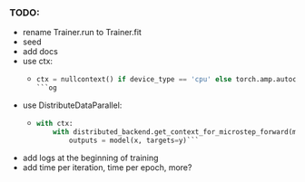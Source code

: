### TODO:

- rename Trainer.run to Trainer.fit
- seed
- add docs
- use ctx:
  - ````py
    ctx = nullcontext() if device_type == 'cpu' else torch.amp.autocast(device_type=device_type, dtype=torch.bfloat16)
    ```og
    ````
- use DistributeDataParallel:
  - ````py
    with ctx:
        with distributed_backend.get_context_for_microstep_forward(model=model, microstep_idx=microstep_idx, gradient_accumulation_steps=acc_steps):
            outputs = model(x, targets=y)```
    ````
- add logs at the beginning of training
- add time per iteration, time per epoch, more?
